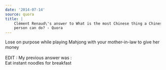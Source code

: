 ```yaml
---
date: '2014-07-14'
source: quora
title: |
    Clément Renaud\'s answer to What is the most Chinese thing a Chinese
    person can do? - Quora
---
```


Lose on purpose while playing Mahjong with your mother-in-law to give
her money\
\
EDIT : My previous answer was :\
Eat instant noodles for breakfast
